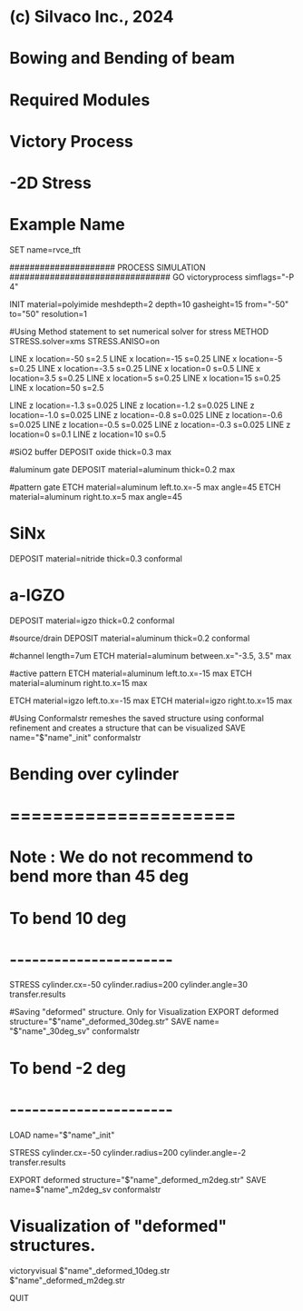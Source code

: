 # (c) Silvaco Inc., 2024

# Bowing and Bending of beam

# Required Modules
#  Victory Process
#   -2D Stress

# Example Name
SET name=rvce_tft

##################### PROCESS SIMULATION ################################
GO victoryprocess simflags="-P 4"

INIT material=polyimide meshdepth=2 depth=10 gasheight=15 from="-50" to="50" resolution=1

#Using Method statement to set numerical solver for stress
METHOD STRESS.solver=xms STRESS.ANISO=on

LINE x location=-50 s=2.5
LINE x location=-15  s=0.25
LINE x location=-5  s=0.25
LINE x location=-3.5  s=0.25
LINE x location=0 s=0.5
LINE x location=3.5  s=0.25
LINE x location=5  s=0.25
LINE x location=15 s=0.25
LINE x location=50 s=2.5

LINE z location=-1.3 s=0.025
LINE z location=-1.2 s=0.025
LINE z location=-1.0 s=0.025
LINE z location=-0.8  s=0.025
LINE z location=-0.6 s=0.025
LINE z location=-0.5 s=0.025
LINE z location=-0.3 s=0.025
LINE z location=0 s=0.1
LINE z location=10 s=0.5

#SiO2 buffer
DEPOSIT oxide thick=0.3 max

#aluminum gate
DEPOSIT material=aluminum thick=0.2  max

#pattern gate
ETCH material=aluminum left.to.x=-5 max angle=45
ETCH material=aluminum right.to.x=5 max angle=45

# SiNx
DEPOSIT material=nitride thick=0.3 conformal

# a-IGZO
DEPOSIT material=igzo thick=0.2 conformal

#source/drain
DEPOSIT material=aluminum thick=0.2 conformal

#channel length=7um
ETCH material=aluminum between.x="-3.5, 3.5" max

#active pattern
ETCH material=aluminum left.to.x=-15 max 
ETCH material=aluminum right.to.x=15 max 

ETCH material=igzo left.to.x=-15 max 
ETCH material=igzo right.to.x=15 max 

#Using Conformalstr remeshes the saved structure using conformal refinement and creates a structure that can be visualized
SAVE   name="$"name"_init" conformalstr

# Bending over cylinder
# =====================
# Note : We do not recommend to bend more than 45 deg

# To bend 10 deg
# ----------------------
STRESS cylinder.cx=-50 cylinder.radius=200 cylinder.angle=30\
       transfer.results

#Saving "deformed" structure. Only for Visualization
EXPORT deformed structure="$"name"_deformed_30deg.str" 
SAVE name= "$"name"_30deg_sv" conformalstr

# To bend -2 deg
# ----------------------
LOAD name="$"name"_init"

STRESS cylinder.cx=-50 cylinder.radius=200 cylinder.angle=-2 \
       transfer.results

EXPORT deformed structure="$"name"_deformed_m2deg.str" 
SAVE name=$"name"_m2deg_sv conformalstr

# Visualization of "deformed" structures.
victoryvisual $"name"_deformed_10deg.str\
 $"name"_deformed_m2deg.str

QUIT
